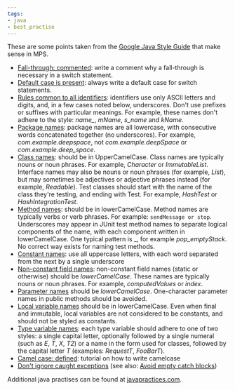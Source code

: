 ```yaml
---
tags:
- java
- best_practise
---
```


These are some points taken from the [Google Java Style Guide](https://google.github.io/styleguide/javaguide.html) that make sense in MPS.

- [Fall-through: commented](https://google.github.io/styleguide/javaguide.html#s4.8.4-switch): write a comment why a fall-through is necessary in a switch statement.
- [Default case is present](https://google.github.io/styleguide/javaguide.html#s4.8.4-switch): always write a default case for switch statements.
- [Rules common to all identifiers](https://google.github.io/styleguide/javaguide.html#s4.8.4-switch): identifiers use only ASCII letters and digits, and, in a few cases noted below, underscores. Don't use prefixes or suffixes with particular meanings. For example, these names don't adhere to the style: *name_*, *mName*, *s_name* and *kName*.
- [Package names](https://google.github.io/styleguide/javaguide.html#s4.8.4-switch): package names are all lowercase, with consecutive words concatenated together (no underscores). For example, *com.example.deepspace*, not *com.example.deepSpace* or *com.example.deep_space*.
- [Class names](https://google.github.io/styleguide/javaguide.html#s4.8.4-switch): should be in UpperCamelCase. Class names are typically nouns or noun phrases. For example, *Character* or *ImmutableList*. Interface names may also be nouns or noun phrases (for example, *List*), but may sometimes be adjectives or adjective phrases instead (for example, *Readable*). Test classes should start with the name of the class they're testing, and ending with Test. For example, *HashTest* or *HashIntegrationTest*.
- [Method names](https://google.github.io/styleguide/javaguide.html#s4.8.4-switch): should be in lowerCamelCase. Method names are typically verbs or verb phrases. For example: `sendMessage or stop`. Underscores may appear in JUnit test method names to separate logical components of the name, with each component written in lowerCamelCase. One typical pattern is <methodUnderTest>_<state>, for example *pop_emptyStack*. No correct way exists for naming test methods.
- [Constant names](https://google.github.io/styleguide/javaguide.html#s4.8.4-switch): use all uppercase letters, with each word separated from the next by a single underscore
- [Non-constant field names](https://google.github.io/styleguide/javaguide.html#s4.8.4-switch): non-constant field names (static or otherwise) should be *lowerCamelCase*. These names are typically nouns or noun phrases. For example, *computedValues* or *index*.
- [Parameter names](https://google.github.io/styleguide/javaguide.html#s4.8.4-switch) should be *lowerCamelCase*. One-character parameter names in public methods should be avoided.
- [Local variable names](https://google.github.io/styleguide/javaguide.html#s4.8.4-switch) should be in lowerCamelCase. Even when final and immutable, local variables are not considered to be constants, and should not be styled as constants.
- [Type variable names](https://google.github.io/styleguide/javaguide.html#s4.8.4-switch): each type variable should adhere to one of two styles: a single capital letter, optionally followed by a single numeral (such as *E*, *T*, *X*, *T2*) or a name in the form used for classes, followed by the capital letter *T* (examples: *RequestT*, *FooBarT*).
- [Camel case: defined](https://google.github.io/styleguide/javaguide.html#s4.8.4-switch): tutorial on how to write camelcase
- [Don't ignore caught exceptions](https://google.github.io/styleguide/javaguide.html#s4.8.4-switch)
  (see also: [Avoid empty catch blocks](http://www.javapractices.com/topic/TopicAction.do?Id=16))

Additional java practises can be found at [javapractices.com]( http://www.javapractices.com/home/HomeAction.do).